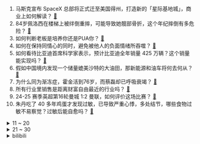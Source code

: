 1. 马斯克宣布 SpaceX 总部将正式迁至美国得州，打造新的「星际基地城」，商业上如何解读？ [:link:](https://www.zhihu.com/question/6867560931)
2. 84岁佩洛西在楼梯上被绊倒重摔，可能导致她髋部骨折，这个年纪摔倒有多危险？ [:link:](https://www.zhihu.com/question/6830085969)
3. 如何判断老板是培养你还是PUA你？ [:link:](https://www.zhihu.com/question/5380669689)
4. 如何在保持同情心的同时，避免被他人的负面情绪所吞噬？ [:link:](https://www.zhihu.com/question/3222505290)
5. 如何看待比亚迪首席科学家表示，预计比亚迪全年销量 425 万辆？这个销量能实现吗？ [:link:](https://www.zhihu.com/question/6847896477)
6. 假如中国境内发现一个储量媲美沙特的大油田，那新能源和油车将何去何从？ [:link:](https://www.zhihu.com/question/6834528575)
7. 为什么同为渐冻症，霍金活到76岁，而蔡磊却已呼吸衰竭？ [:link:](https://www.zhihu.com/question/641422453)
8. 所有行业里销售是距离财富自由最近的行业吗？ [:link:](https://www.zhihu.com/question/6832417527)
9. 24-25 赛季英超第16轮曼城 1:2 曼联，如何评价这场比赛？ [:link:](https://www.zhihu.com/question/6956173064)
10. 朱丹吃了 40 多年鸡蛋才发现过敏，已导致严重心悸，多处结节，哪些食物过敏不易察觉？过敏后能自愈吗？ [:link:](https://www.zhihu.com/question/6819911918)
<details>
<summary>11 ~ 20</summary>

11. 尹锡悦在总统任期内做出了哪些成绩？是什么导致他最终被弹劾？ [:link:](https://www.zhihu.com/question/6847944906)
12. 成都一小区拆除水塔时吊车吊臂连塔顶突然倒下，这起事故的具体原因是什么？目前调查进展如何？ [:link:](https://www.zhihu.com/question/6672436067)
13. OpenAI 吹哨人 Suchir Balaji 被发现死于旧金山的公寓中，有哪些细节值得关注？ [:link:](https://www.zhihu.com/question/6841313956)
14. 如何评价小米自研系统Vela全面开源？ [:link:](https://www.zhihu.com/question/6594058263)
15. 东北的雪绵豆沙和三不沾好吃吗？ [:link:](https://www.zhihu.com/question/6759553763)
16. 如何评价美国的陪审团制度？ [:link:](https://www.zhihu.com/question/29907251)
17. 你会介意你的猫不是品种猫吗？ [:link:](https://www.zhihu.com/question/413441565)
18. 「走孩子的路」的反向育儿理念越来越流行，它是一种好的方法吗？能解决当下的育儿问题吗？ [:link:](https://www.zhihu.com/question/6659114169)
19. 12 月 12 日乒超联赛，樊振东 3-0 侯英超，如何评价这场比赛双方的发挥？ [:link:](https://www.zhihu.com/question/6663562790)
20. 为什么有些老年人喜欢「没苦硬吃」？ [:link:](https://www.zhihu.com/question/3532165167)
</details>
<details>
<summary>21 ~ 30</summary>

21. 去猫咖撸猫和在自己家撸猫有什么区别吗？ [:link:](https://www.zhihu.com/question/606708750)
22. 美股与 A 股的主要区别是什么？ [:link:](https://www.zhihu.com/question/754587486)
23. 为什么国外商务人士极少穿短袖衬衫？ [:link:](https://www.zhihu.com/question/21158197)
24. 腾竞体育发布 2025 LPL 联赛改革方案，全年统一赛季，此举将造成哪些影响？ [:link:](https://www.zhihu.com/question/6831892352)
25. 勇士将送出梅尔顿以及三个次轮选秀权，从篮网得到施罗德以及一个次轮选秀权，如何评价这笔交易？ [:link:](https://www.zhihu.com/question/6899036285)
26. 如果你获得了《原神》的神之眼，你希望它是什么元素的？ [:link:](https://www.zhihu.com/question/6351897929)
27. 在科幻作品中，你见过最疯狂的科学实验是什么？ [:link:](https://www.zhihu.com/question/628041386)
28. 如果善良得不到尊重你会怎么办？ [:link:](https://www.zhihu.com/question/864483578)
29. TikTok 提交紧急动议以阻止「不卖就禁」法案，下一步将何去何从？ [:link:](https://www.zhihu.com/question/6460180072)
30. 冰雪运动为什么让人越来越「上头」？「尔滨」之后，谁能接住冰雪经济的「泼天富贵」？ [:link:](https://www.zhihu.com/question/6112315953)
</details><details>
<summary>bilibili</summary>

</details>